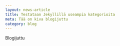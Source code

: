 ```yaml
---
layout: news-article
title: Testataan Jekyllillä useampia kategorioita
meta: Tää on kiva blogijuttu
category: blog
---
```


Blogijuttu
